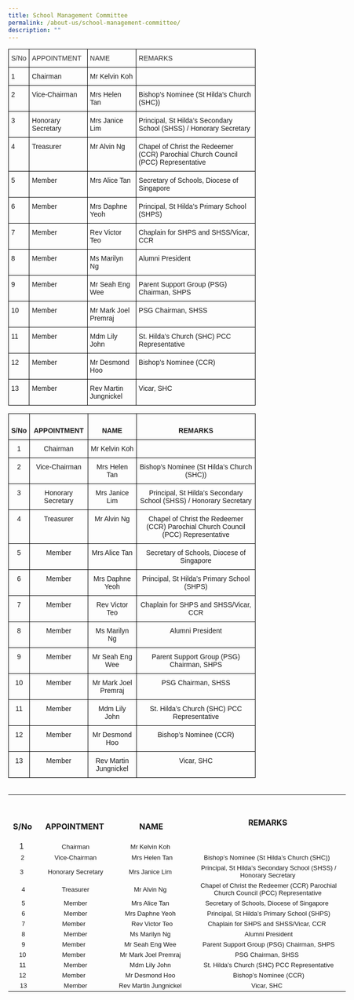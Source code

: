 ```yaml
---
title: School Management Committee
permalink: /about-us/school-management-committee/
description: ""
---
```

<style type="text/css">
.tg  {border-collapse:collapse;border-spacing:0;}
.tg td{border-color:black;border-style:solid;border-width:1px;font-family:Arial, sans-serif;font-size:14px;
  overflow:hidden;padding:10px 5px;word-break:normal;}
.tg th{border-color:black;border-style:solid;border-width:1px;font-family:Arial, sans-serif;font-size:14px;
  font-weight:normal;overflow:hidden;padding:10px 5px;word-break:normal;}
.tg .tg-73oq{border-color:#000000;text-align:left;vertical-align:top}
</style>
<table class="tg">
<thead>
  <tr>
    <th class="tg-73oq"><span style="color:#323232">S/No</span><br></th>
    <th class="tg-73oq"><span style="color:#323232">APPOINTMENT</span><br></th>
    <th class="tg-73oq"><span style="color:#323232">NAME</span><br></th>
    <th class="tg-73oq"><span style="color:#323232">REMARKS</span></th>
  </tr>
</thead>
<tbody>
  <tr>
    <td class="tg-73oq">1</td>
    <td class="tg-73oq">Chairman</td>
    <td class="tg-73oq">Mr Kelvin Koh</td>
    <td class="tg-73oq"></td>
  </tr>
  <tr>
    <td class="tg-73oq">2</td>
    <td class="tg-73oq">Vice-Chairman</td>
    <td class="tg-73oq">Mrs Helen Tan</td>
    <td class="tg-73oq">Bishop’s Nominee (St Hilda’s Church (SHC))</td>
  </tr>
  <tr>
    <td class="tg-73oq">3</td>
    <td class="tg-73oq">Honorary Secretary</td>
    <td class="tg-73oq">Mrs Janice Lim</td>
    <td class="tg-73oq">Principal, St Hilda’s Secondary School (SHSS) / Honorary Secretary</td>
  </tr>
  <tr>
    <td class="tg-73oq">4</td>
    <td class="tg-73oq">Treasurer</td>
    <td class="tg-73oq">Mr Alvin Ng</td>
    <td class="tg-73oq">Chapel of Christ the Redeemer (CCR) Parochial Church Council (PCC) Representative</td>
  </tr>
  <tr>
    <td class="tg-73oq">5</td>
    <td class="tg-73oq">Member</td>
    <td class="tg-73oq">Mrs Alice Tan</td>
    <td class="tg-73oq">Secretary of Schools, Diocese of Singapore</td>
  </tr>
  <tr>
    <td class="tg-73oq">6</td>
    <td class="tg-73oq">Member</td>
    <td class="tg-73oq">Mrs Daphne Yeoh</td>
    <td class="tg-73oq">Principal, St Hilda’s Primary School (SHPS)</td>
  </tr>
  <tr>
    <td class="tg-73oq">7</td>
    <td class="tg-73oq">Member</td>
    <td class="tg-73oq">Rev Victor Teo</td>
    <td class="tg-73oq">Chaplain for SHPS and SHSS/Vicar, CCR</td>
  </tr>
  <tr>
    <td class="tg-73oq">8</td>
    <td class="tg-73oq">Member</td>
    <td class="tg-73oq">Ms Marilyn Ng</td>
    <td class="tg-73oq">Alumni President</td>
  </tr>
  <tr>
    <td class="tg-73oq">9</td>
    <td class="tg-73oq">Member</td>
    <td class="tg-73oq">Mr Seah Eng Wee</td>
    <td class="tg-73oq">Parent Support Group (PSG) Chairman, SHPS</td>
  </tr>
  <tr>
    <td class="tg-73oq">10</td>
    <td class="tg-73oq">Member</td>
    <td class="tg-73oq">Mr Mark Joel Premraj</td>
    <td class="tg-73oq">PSG Chairman, SHSS</td>
  </tr>
  <tr>
    <td class="tg-73oq">11</td>
    <td class="tg-73oq">Member</td>
    <td class="tg-73oq">Mdm Lily John</td>
    <td class="tg-73oq">St. Hilda’s Church (SHC) PCC Representative</td>
  </tr>
  <tr>
    <td class="tg-73oq">12</td>
    <td class="tg-73oq">Member</td>
    <td class="tg-73oq">Mr Desmond Hoo</td>
    <td class="tg-73oq">Bishop’s Nominee (CCR)</td>
  </tr>
  <tr>
    <td class="tg-73oq">13</td>
    <td class="tg-73oq">Member</td>
    <td class="tg-73oq">Rev Martin Jungnickel</td>
    <td class="tg-73oq">Vicar, SHC</td>
  </tr>
</tbody>
</table>


<style type="text/css">
.tg  {border-collapse:collapse;border-spacing:0;}
.tg td{border-color:black;border-style:solid;border-width:1px;font-family:Arial, sans-serif;font-size:14px;
  overflow:hidden;padding:10px 5px;word-break:normal;}
.tg th{border-color:black;border-style:solid;border-width:1px;font-family:Arial, sans-serif;font-size:14px;
  font-weight:normal;overflow:hidden;padding:10px 5px;word-break:normal;}
.tg .tg-baqh{text-align:center;vertical-align:top}
.tg .tg-amwm{font-weight:bold;text-align:center;vertical-align:top}
</style>
<table class="tg">
<thead>
  <tr>
    <th class="tg-amwm"><br><span style="background-color:initial">S/No</span><br></th>
    <th class="tg-amwm"><br><span style="background-color:initial">APPOINTMENT</span><br></th>
    <th class="tg-amwm"><br><span style="background-color:initial">NAME</span><br></th>
    <th class="tg-amwm"><br>REMARKS</th>
  </tr>
</thead>
<tbody>
  <tr>
    <td class="tg-baqh">1 </td>
    <td class="tg-baqh"> Chairman</td>
    <td class="tg-baqh">Mr Kelvin Koh </td>
    <td class="tg-baqh"> </td>
  </tr>
  <tr>
    <td class="tg-baqh">2</td>
    <td class="tg-baqh"> Vice-Chairman</td>
    <td class="tg-baqh"> Mrs Helen Tan</td>
    <td class="tg-baqh">Bishop’s Nominee (St Hilda’s Church (SHC)) </td>
  </tr>
  <tr>
    <td class="tg-baqh">3 </td>
    <td class="tg-baqh"> Honorary Secretary</td>
    <td class="tg-baqh">Mrs Janice Lim </td>
    <td class="tg-baqh"> Principal, St Hilda’s Secondary School (SHSS) / Honorary Secretary</td>
  </tr>
  <tr>
    <td class="tg-baqh"> 4</td>
    <td class="tg-baqh"> Treasurer</td>
    <td class="tg-baqh">Mr Alvin Ng </td>
    <td class="tg-baqh"> Chapel of Christ the Redeemer (CCR) Parochial Church Council (PCC) Representative</td>
  </tr>
  <tr>
    <td class="tg-baqh"> 5</td>
    <td class="tg-baqh"> Member</td>
    <td class="tg-baqh">Mrs Alice Tan </td>
    <td class="tg-baqh">Secretary of Schools, Diocese of Singapore </td>
  </tr>
  <tr>
    <td class="tg-baqh"> 6</td>
    <td class="tg-baqh"> Member</td>
    <td class="tg-baqh">Mrs Daphne Yeoh </td>
    <td class="tg-baqh"> Principal, St Hilda’s Primary School (SHPS)</td>
  </tr>
  <tr>
    <td class="tg-baqh"> 7</td>
    <td class="tg-baqh">Member </td>
    <td class="tg-baqh"> Rev Victor Teo</td>
    <td class="tg-baqh">Chaplain for SHPS and SHSS/Vicar, CCR </td>
  </tr>
  <tr>
    <td class="tg-baqh"> 8</td>
    <td class="tg-baqh"> Member</td>
    <td class="tg-baqh">Ms Marilyn Ng </td>
    <td class="tg-baqh"> Alumni President</td>
  </tr>
  <tr>
    <td class="tg-baqh"> 9</td>
    <td class="tg-baqh">Member </td>
    <td class="tg-baqh">Mr Seah Eng Wee </td>
    <td class="tg-baqh"> Parent Support Group (PSG) Chairman, SHPS</td>
  </tr>
  <tr>
    <td class="tg-baqh"> 10 </td>
    <td class="tg-baqh">Member </td>
    <td class="tg-baqh">Mr Mark Joel Premraj </td>
    <td class="tg-baqh">PSG Chairman, SHSS </td>
  </tr>
  <tr>
    <td class="tg-baqh">11</td>
    <td class="tg-baqh"> Member</td>
    <td class="tg-baqh">Mdm Lily John </td>
    <td class="tg-baqh"> St. Hilda’s Church (SHC) PCC Representative</td>
  </tr>
  <tr>
    <td class="tg-baqh"> 12 </td>
    <td class="tg-baqh">Member </td>
    <td class="tg-baqh">Mr Desmond Hoo </td>
    <td class="tg-baqh"> Bishop’s Nominee (CCR)</td>
  </tr>
  <tr>
    <td class="tg-baqh"> 13</td>
    <td class="tg-baqh"> Member</td>
    <td class="tg-baqh">Rev Martin Jungnickel </td>
    <td class="tg-baqh">Vicar, SHC </td>
  </tr>
</tbody>
</table>

<div id="_ptoo_block_start" style="font-size:1px;border:1px solid transparent"></div>

<div id="_ptoo_PTOID" class="pageblock_box " style="display:none">
    <div id="_ptod_PTOID" class="ive_editable ive_ptod ive_content"></div>
</div>

  <div id="_ptoo_89653" class="pageblock_box " >
    <div id="_ptod_89653" class="ive_editable ive_ptod ive_content"><table style="text-align: center; width: 687.898px; height: 677px;" border="0" width="0" cellspacing="0" cellpadding="0" class="ive_eobj_center iveo_table ives_tab_simple3">
<tbody>
<tr style="height: 0.25in;">
<td style="width: 43px; height: 0.25in;" width="48">
<p style="text-align: center;"><strong style="background-color: initial;"><br></strong></p><p style="text-align: center;"><strong style="background-color: initial;">S/No</strong><br></p>
</td>
<td style="width: 142px; height: 0.25in;" width="129">
<p style="text-align: center;"><strong style="background-color: initial;"><br></strong></p><p style="text-align: center;"><strong style="background-color: initial;">APPOINTMENT</strong><br></p>
</td>
<td style="width: 157px; height: 0.25in;" width="221">
<p style="text-align: center;"><strong style="background-color: initial;"><br></strong></p><p style="text-align: center;"><strong style="background-color: initial;">NAME</strong><br></p>
</td>

<td style="width: 345px;"><b><br>REMARKS</b></td></tr>


<tr><td><font face="arial, sans-serif">1<font size="2">&nbsp;</font></font></td><td><font size="2" face="arial, sans-serif">&nbsp;Chairman</font></td><td><font size="2" face="arial, sans-serif">Mr Kelvin Koh&nbsp;</font></td><td style="width: 60px;"><font size="2" face="arial, sans-serif">&nbsp;</font></td></tr><tr><td><font size="2" face="arial, sans-serif">2</font></td><td><font size="2" face="arial, sans-serif">&nbsp;Vice-Chairman</font></td><td><font size="2" face="arial, sans-serif">&nbsp;Mrs Helen Tan</font></td><td style="width: 60px;"><font size="2" face="arial, sans-serif">Bishop’s Nominee (St Hilda’s Church (SHC))&nbsp;</font></td></tr><tr><td><font size="2" face="arial, sans-serif">3&nbsp;</font></td><td><font size="2" face="arial, sans-serif">&nbsp;Honorary Secretary</font></td><td><font size="2" face="arial, sans-serif">Mrs Janice Lim&nbsp;</font></td><td style="width: 60px;"><font size="2" face="arial, sans-serif">&nbsp;Principal, St Hilda’s Secondary School (SHSS) / Honorary Secretary</font></td></tr><tr><td><font size="2" face="arial, sans-serif">&nbsp;4</font></td><td><font size="2" face="arial, sans-serif">&nbsp;Treasurer</font></td><td><font size="2" face="arial, sans-serif">Mr Alvin Ng&nbsp;</font></td><td style="width: 60px;"><font face="arial, sans-serif" size="2">&nbsp;Chapel of Christ the Redeemer (CCR) Parochial Church Council (PCC)
Representative</font></td></tr><tr><td><font size="2" face="arial, sans-serif">&nbsp;5</font></td><td><font size="2" face="arial, sans-serif">&nbsp;Member</font></td><td><font size="2" face="arial, sans-serif">Mrs Alice Tan&nbsp;</font></td><td style="width: 60px;"><font face="arial, sans-serif" size="2">Secretary
of Schools, Diocese of Singapore&nbsp;</font></td></tr><tr><td><font size="2" face="arial, sans-serif">&nbsp;6</font></td><td><font size="2" face="arial, sans-serif">&nbsp;Member</font></td><td><font size="2" face="arial, sans-serif">Mrs Daphne Yeoh&nbsp;</font></td><td style="width: 60px;"><font face="arial, sans-serif" size="2">&nbsp;Principal, St Hilda’s Primary School (SHPS)</font></td></tr><tr><td><font size="2" face="arial, sans-serif">&nbsp;7</font></td><td><font size="2" face="arial, sans-serif">Member&nbsp;</font></td><td><font size="2" face="arial, sans-serif">&nbsp;Rev Victor Teo</font></td><td style="width: 60px;"><font face="arial, sans-serif"><font size="2">Chaplain for SHPS and SHSS/Vicar, CCR&nbsp;</font></font></td></tr><tr><td><font size="2" face="arial, sans-serif">&nbsp;8</font></td><td><font size="2" face="arial, sans-serif">&nbsp;Member</font></td><td><font size="2" face="arial, sans-serif">Ms Marilyn Ng&nbsp;</font></td><td style="width: 60px;"><font face="arial, sans-serif" size="2">&nbsp;Alumni
President</font></td></tr><tr><td><font size="2" face="arial, sans-serif">&nbsp;9</font></td><td><font size="2" face="arial, sans-serif">Member&nbsp;</font></td><td><font size="2" face="arial, sans-serif">Mr Seah Eng Wee&nbsp;</font></td><td style="width: 60px;"><font face="arial, sans-serif" size="2">&nbsp;Parent
Support Group (PSG) Chairman, SHPS</font></td></tr><tr><td><font size="2" face="arial, sans-serif">&nbsp;10&nbsp;</font></td><td><font size="2" face="arial, sans-serif">Member&nbsp;</font></td><td><font size="2" face="arial, sans-serif">Mr Mark Joel Premraj&nbsp;</font></td><td style="width: 60px;"><font face="arial, sans-serif" size="2">PSG
Chairman, SHSS&nbsp;</font></td></tr><tr><td><font size="2" face="arial, sans-serif">11</font></td><td><font size="2" face="arial, sans-serif">&nbsp;Member</font></td><td><font size="2" face="arial, sans-serif">Mdm Lily John&nbsp;</font></td><td style="width: 60px;"><font face="arial, sans-serif" size="2">&nbsp;St.
Hilda’s Church (SHC) PCC Representative</font></td></tr><tr><td><font size="2" face="arial, sans-serif">&nbsp;12&nbsp;</font></td><td><font size="2" face="arial, sans-serif">Member&nbsp;</font></td><td><font size="2" face="arial, sans-serif">Mr Desmond Hoo&nbsp;</font></td><td style="width: 60px;"><font face="arial, sans-serif" size="2">&nbsp;Bishop’s Nominee (CCR)</font></td></tr><tr><td><font size="2" face="arial, sans-serif">&nbsp;13</font></td><td><font size="2" face="arial, sans-serif">&nbsp;Member</font></td><td><font size="2" face="arial, sans-serif">Rev Martin Jungnickel&nbsp;</font></td><td style="width: 60px;"><font face="arial, sans-serif" size="2">Vicar,
SHC&nbsp;</font></td></tr>


</tbody>
</table></div>
</div>
          </div>